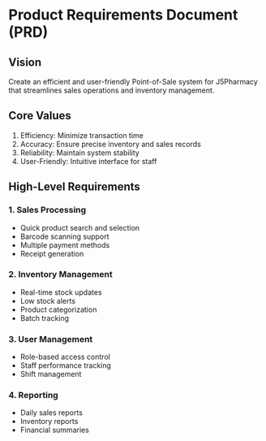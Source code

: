 # Product Requirements Document (PRD)

## Vision
Create an efficient and user-friendly Point-of-Sale system for J5Pharmacy that streamlines sales operations and inventory management.

## Core Values
1. Efficiency: Minimize transaction time
2. Accuracy: Ensure precise inventory and sales records
3. Reliability: Maintain system stability
4. User-Friendly: Intuitive interface for staff

## High-Level Requirements

### 1. Sales Processing
- Quick product search and selection
- Barcode scanning support
- Multiple payment methods
- Receipt generation

### 2. Inventory Management
- Real-time stock updates
- Low stock alerts
- Product categorization
- Batch tracking

### 3. User Management
- Role-based access control
- Staff performance tracking
- Shift management

### 4. Reporting
- Daily sales reports
- Inventory reports
- Financial summaries 